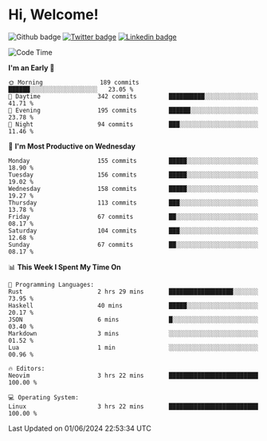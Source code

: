   # Hi, Welcome!
  ![Github badge](https://img.shields.io/github/followers/kraken-afk.svg?style=social&label=Follow&maxAge=2592000)
  [![Twitter badge](https://img.shields.io/badge/-Twitter-00acee?style=flat-square&logo=Twitter&logoColor=white)](https://twitter.com/trshppl)
  [![Linkedin badge](https://img.shields.io/badge/LinkedIn-0077B5?style=flat-square&logo=linkedin&logoColor=white)](https://www.linkedin.com/in/noveanrer)
<!--START_SECTION:waka-->
![Code Time](http://img.shields.io/badge/Code%20Time-226%20hrs%2050%20mins-blue)

**I'm an Early 🐤** 

```text
🌞 Morning                189 commits         ██████░░░░░░░░░░░░░░░░░░░   23.05 % 
🌆 Daytime                342 commits         ██████████░░░░░░░░░░░░░░░   41.71 % 
🌃 Evening                195 commits         ██████░░░░░░░░░░░░░░░░░░░   23.78 % 
🌙 Night                  94 commits          ███░░░░░░░░░░░░░░░░░░░░░░   11.46 % 
```
📅 **I'm Most Productive on Wednesday** 

```text
Monday                   155 commits         █████░░░░░░░░░░░░░░░░░░░░   18.90 % 
Tuesday                  156 commits         █████░░░░░░░░░░░░░░░░░░░░   19.02 % 
Wednesday                158 commits         █████░░░░░░░░░░░░░░░░░░░░   19.27 % 
Thursday                 113 commits         ███░░░░░░░░░░░░░░░░░░░░░░   13.78 % 
Friday                   67 commits          ██░░░░░░░░░░░░░░░░░░░░░░░   08.17 % 
Saturday                 104 commits         ███░░░░░░░░░░░░░░░░░░░░░░   12.68 % 
Sunday                   67 commits          ██░░░░░░░░░░░░░░░░░░░░░░░   08.17 % 
```


📊 **This Week I Spent My Time On** 

```text
💬 Programming Languages: 
Rust                     2 hrs 29 mins       ██████████████████░░░░░░░   73.95 % 
Haskell                  40 mins             █████░░░░░░░░░░░░░░░░░░░░   20.17 % 
JSON                     6 mins              █░░░░░░░░░░░░░░░░░░░░░░░░   03.40 % 
Markdown                 3 mins              ░░░░░░░░░░░░░░░░░░░░░░░░░   01.52 % 
Lua                      1 min               ░░░░░░░░░░░░░░░░░░░░░░░░░   00.96 % 

🔥 Editors: 
Neovim                   3 hrs 22 mins       █████████████████████████   100.00 % 

💻 Operating System: 
Linux                    3 hrs 22 mins       █████████████████████████   100.00 % 
```


 Last Updated on 01/06/2024 22:53:34 UTC
<!--END_SECTION:waka-->